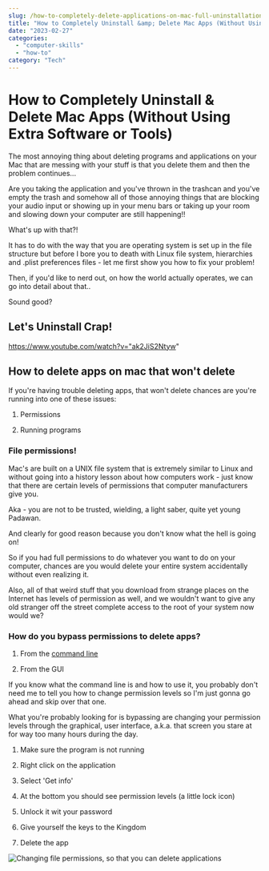 ```yaml
---
slug: /how-to-completely-delete-applications-on-mac-full-uninstallation/
title: "How to Completely Uninstall &amp; Delete Mac Apps (Without Using Extra Software or Tools)"
date: "2023-02-27"
categories:
  - "computer-skills"
  - "how-to"
category: "Tech"
---
```


# How to Completely Uninstall & Delete Mac Apps (Without Using Extra Software or Tools)

The most annoying thing about deleting programs and applications on your Mac that are messing with your stuff is that you delete them and then the problem continues...

Are you taking the application and you've thrown in the trashcan and you've empty the trash and somehow all of those annoying things that are blocking your audio input or showing up in your menu bars or taking up your room and slowing down your computer are still happening!!

What's up with that?!

It has to do with the way that you are operating system is set up in the file structure but before I bore you to death with Linux file system, hierarchies and .plist preferences files - let me first show you how to fix your problem!

Then, if you'd like to nerd out, on how the world actually operates, we can go into detail about that..

Sound good?

## Let's Uninstall Crap!

https://www.youtube.com/watch?v="ak2JiS2Ntyw"

## How to delete apps on mac that won't delete

If you're having trouble deleting apps, that won't delete chances are you're running into one of these issues:

1. Permissions

3. Running programs

### File permissions!

Mac's are built on a UNIX file system that is extremely similar to Linux and without going into a history lesson about how computers work - just know that there are certain levels of permissions that computer manufacturers give you.

Aka - you are not to be trusted, wielding, a light saber, quite yet young Padawan.

And clearly for good reason because you don't know what the hell is going on!

So if you had full permissions to do whatever you want to do on your computer, chances are you would delete your entire system accidentally without even realizing it.

Also, all of that weird stuff that you download from strange places on the Internet has levels of permission as well, and we wouldn't want to give any old stranger off the street complete access to the root of your system now would we?

### How do you bypass permissions to delete apps?

1. From the [command line](https://devinschumacher.com/how-to-combine-merge-multiple-csv-or-excel-files-for-mac-pc/)

3. From the GUI

If you know what the command line is and how to use it, you probably don't need me to tell you how to change permission levels so I'm just gonna go ahead and skip over that one.

What you're probably looking for is bypassing are changing your permission levels through the graphical, user interface, a.k.a. that screen you stare at for way too many hours during the day.

1. Make sure the program is not running

3. Right click on the application

5. Select 'Get info'

7. At the bottom you should see permission levels (a little lock icon)

9. Unlock it wit your password

11. Give yourself the keys to the Kingdom

13. Delete the app

![Changing file permissions, so that you can delete applications](https://raw.githubusercontent.com/devinschumacher/uploads/main/images/file-permissions-794x1024.webp)
